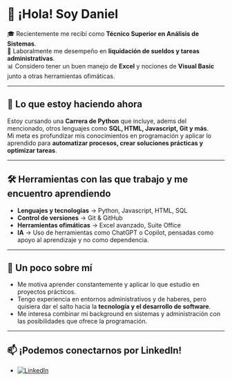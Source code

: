 # 👋 ¡Hola! Soy Daniel  

🎓 Recientemente me recibí como **Técnico Superior en Análisis de Sistemas**.  
💼 Laboralmente me desempeño en **liquidación de sueldos y tareas administrativas**.  
📊 Considero tener un buen manejo de **Excel** y nociones de **Visual Basic** junto a otras herramientas ofimáticas. 

---

## 🚀 Lo que estoy haciendo ahora
Estoy cursando una **Carrera de Python** que incluye, adems del mencionado, otros lenguajes como **SQL, HTML, Javascript, Git y más**.  
Mi meta es profundizar mis conocimientos en programación y aplicar lo aprendido para **automatizar procesos, crear soluciones prácticas y optimizar tareas**.  

---

## 🛠️ Herramientas con las que trabajo y me encuentro aprendiendo
- **Lenguajes y tecnologías** → Python, Javascript, HTML, SQL  
- **Control de versiones** → Git & GitHub  
- **Herramientas ofimáticas** → Excel avanzado, Suite Office  
- **IA** → Uso de herramientas como ChatGPT o Copilot, pensadas como apoyo al aprendizaje y no como dependencia.

---

## 🌱 Un poco sobre mí
- Me motiva aprender constantemente y aplicar lo que estudio en proyectos prácticos.  
- Tengo experiencia en entornos administrativos y de haberes, pero quisiera dar el salto hacia la **tecnología y el desarrollo de software**.  
- Me interesa combinar mi background en sistemas y administración con las posibilidades que ofrece la programación.  

---

## 📫 ¡Podemos conectarnos por LinkedIn!
- [![LinkedIn](https://custom-icon-badges.demolab.com/badge/LinkedIn-0A66C2?logo=linkedin-white&logoColor=fff)](https://www.linkedin.com/in/dmontecchiari)
